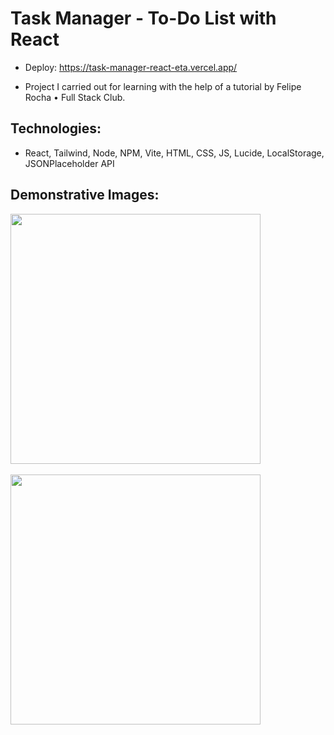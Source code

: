 # Task Manager - To-Do List with React

* Deploy: https://task-manager-react-eta.vercel.app/

* Project I carried out for learning with the help of a tutorial by Felipe Rocha • Full Stack Club.

## Technologies:
* React, Tailwind, Node, NPM, Vite, HTML, CSS, JS, Lucide, LocalStorage, JSONPlaceholder API

## Demonstrative Images:
<img src="https://github.com/user-attachments/assets/25daba2b-d84f-4a59-ad3c-3a332ac9976f" width="400"/>
<br><br>
<img src="https://github.com/user-attachments/assets/3a2ef5f4-1968-4ce2-84c7-d9abc1cac306" width="400"/>
